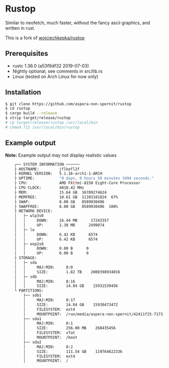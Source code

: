 # Rustop

Similar to neofetch, much faster, without the fancy ascii graphics, and written in rust.

This is a fork of [wojciechkepka/rustop](https://github.com/wojciechkepka/rustop)

## Prerequisites

- rustc 1.36.0 (a53f9df32 2019-07-03)
- Nightly optional, see comments in src/lib.rs
- Linux (tested on Arch Linux for now only)

## Installation

```bash
$ git clone https://github.com/aspera-non-spernit/rustop
$ cd rustop
$ cargo build --release
$ strip target/release/rustop
# cp target/release/rustop /usr/local/bin
# chmod 711 /usr/local/bin/rustop
```
## Example output

**Note:** Example output may not display realistic values

```bash
    ┌── SYSTEM INFORMATION ──────
    ├ HOSTNAME:         jflkefl2f
    ├ KERNEL VERSION:   5.1.16-arch1-1-ARCH
    ├ UPTIME:           "0 days, 0 hours 58 minutes 3494 seconds."
    ├ CPU:              AMD FX(tm)-8150 Eight-Core Processor
    ├ CPU CLOCK:        4010.42 MHz
    ├ MEM:              15.64 GB  16789274624
    ├ MEMFREE:          10.61 GB  11393101824  67%
    ├ SWAP:             8.00 GB   8589930496
    ├ SWAPFREE:         8.00 GB   8589930496  100%
    ├ NETWORK DEVICE: 
    │   ├─ wlp3s0
    │   │     DOWN:     16.44 MB      17243357
    │   │     UP:       2.38 MB      2499074
    │   ├─ lo
    │   │     DOWN:     6.42 KB      6574
    │   │     UP:       6.42 KB      6574
    │   ├─ enp2s0
    │   │     DOWN:     0.00 B      0
    │   │     UP:       0.00 B      0
    ├ STORAGE:         
    │   ├─ sda
    │   │     MAJ:MIN:     8:0
    │   │     SIZE:        1.82 TB    2000398934016      
    │   ├─ sdb
    │   │     MAJ:MIN:     8:16
    │   │     SIZE:        14.84 GB    15931539456
    └ PARTITIONS: 
        ├── sdb1
        │     MAJ:MIN:     8:17
        │     SIZE:        14.84 GB    15930473472
        │     FILESYSTEM:  ext4
        │     MOUNTPOINT:  /run/media/aspera-non-spernit/42411f25-7173-4d07-ba4e-a2b41535b931
        ├── sda1
        │     MAJ:MIN:     8:1
        │     SIZE:        256.00 MB    268435456
        │     FILESYSTEM:  vfat
        │     MOUNTPOINT:  /boot
        ├── sda2
        │     MAJ:MIN:     8:2
        │     SIZE:        111.54 GB    119764622336
        │     FILESYSTEM:  ext4
        │     MOUNTPOINT:  /
```